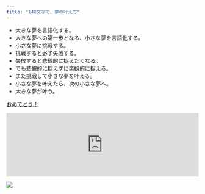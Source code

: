 ```yaml
---
title: "140文字で、夢の叶え方"
---
```


- 大きな夢を言語化する。
- 大きな夢への第一歩となる、小さな夢を言語化する。
- 小さな夢に挑戦する。
- 挑戦すると必ず失敗する。
- 失敗すると悲観的に捉えたくなる。
- でも悲観的に捉えずに楽観的に捉える。
- また挑戦して小さな夢を叶える。
- 小さな夢を叶えたら、次の小さな夢へ。
- 大きな夢が叶う。

[おめでとう！](http://elle-height.ellekasai.com/14px/)

<iframe width="100%" height="166" scrolling="no" frameborder="no" src="https://w.soundcloud.com/player/?url=https%3A//api.soundcloud.com/tracks/217013859&color=ff5500"></iframe>

![](http://chibicode.com/assets/images/achieving-your-dreams/elle.png)
